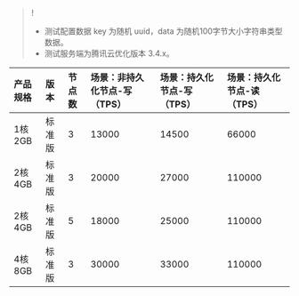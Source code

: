 > !
> - 测试配置数据 key 为随机 uuid，data 为随机100字节大小字符串类型数据。
> - 测试服务端为腾讯云优化版本 3.4.x。

| 产品规格 | 版本   | 节点数 | 场景：非持久化节点-写（TPS） | 场景：持久化节点-写（TPS） | 场景：持久化节点-读（TPS） |
| :------- | :----- | :----- | :--------------------------- | :------------------------- | :------------------------- |
| 1核2GB   | 标准版 | 3      | 13000                        | 14500                      | 66000                      |
| 2核4GB   | 标准版 | 3      | 20000                        | 27000                      | 110000                     |
| 2核4GB   | 标准版 | 5      | 18000                        | 25000                      | 110000                     |
| 4核8GB   | 标准版 | 3      | 30000                        | 33000                      | 110000                     |



